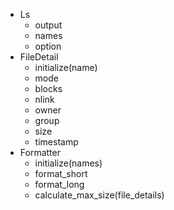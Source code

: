 - Ls
  - output
  - names
  - option
- FileDetail
  - initialize(name)
  - mode
  - blocks
  - nlink
  - owner
  - group
  - size
  - timestamp
- Formatter
  - initialize(names)
  - format_short
  - format_long
  - calculate_max_size(file_details)

